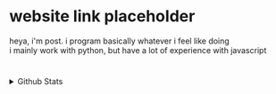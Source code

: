 # website link placeholder

heya, i'm post. i program basically whatever i feel like doing
<br>
i mainly work with python, but have a lot of experience with javascript

#

<details>
  <summary>Github Stats</summary>
  
  <a href="#">![Github stats](https://github-readme-stats.vercel.app/api?username=Postigic&show_icons=true&theme=dark&hide_border=true)</a>
</details>
